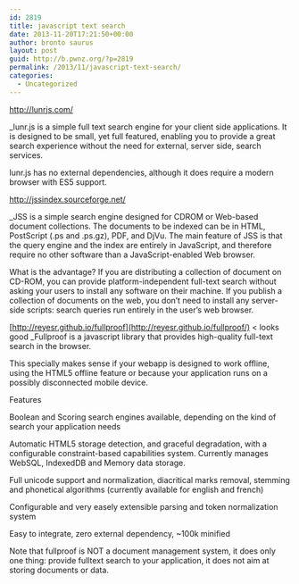 ```yaml
---
id: 2819
title: javascript text search
date: 2013-11-20T17:21:50+00:00
author: bronto saurus
layout: post
guid: http://b.pwnz.org/?p=2819
permalink: /2013/11/javascript-text-search/
categories:
  - Uncategorized
---
```

<http://lunrjs.com/>

_lunr.js is a simple full text search engine for your client side applications. It is designed to be small, yet full featured, enabling you to provide a great search experience without the need for external, server side, search services.</p> 

lunr.js has no external dependencies, although it does require a modern browser with ES5 support.</em>

<http://jssindex.sourceforge.net/>

_JSS is a simple search engine designed for CDROM or Web-based document collections. The documents to be indexed can be in HTML, PostScript (.ps and .ps.gz), PDF, and DjVu. The main feature of JSS is that the query engine and the index are entirely in JavaScript, and therefore require no other software than a JavaScript-enabled Web browser.</p> 

What is the advantage? If you are distributing a collection of document on CD-ROM, you can provide platform-independent full-text search without asking your users to install any software on their machine. If you publish a collection of documents on the web, you don&#8217;t need to install any server-side scripts: search queries run entirely in the user&#8217;s web browser.</em>

[http://reyesr.github.io/fullproof](http://reyesr.github.io/fullproof/) < looks good _Fullproof is a javascript library that provides high-quality full-text search in the browser.</p> 

This specially makes sense if your webapp is designed to work offline, using the HTML5 offline feature or because your application runs on a possibly disconnected mobile device.

Features

Boolean and Scoring search engines available, depending on the kind of search your application needs
  
Automatic HTML5 storage detection, and graceful degradation, with a configurable constraint-based capabilities system. Currently manages WebSQL, IndexedDB and Memory data storage.
  
Full unicode support and normalization, diacritical marks removal, stemming and phonetical algorithms (currently available for english and french)
  
Configurable and very easely extensible parsing and token normalization system
  
Easy to integrate, zero external dependency, ~100k minified
  
Note that fullproof is NOT a document management system, it does only one thing: provide fulltext search to your application, it does not aim at storing documents or data.</em>